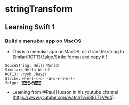 # stringTransform
## Learning Swift 1
### Build a menubar app on MacOS
- This is a menubar app on MacOS, can transfer string to Similar/ROT13/Zalgo/Strike format and copy it !
```
SouceString: Hello World!
Similar: Hello World!
ROT13: Uryyb Jbeyq!
Strike: H̵e̵l̵l̵o̵ ̵W̵o̵r̵l̵d̵!̵
Zalgo: H̃͛ͤ͋̍̊̑̚҉҉̛̟̱̯͚̭̮̰̮e̓̄̏͌̋͌̀̚҉̴̢̦̩̳̣̠͚̙̳l̨̡̙̯̰͖̥̤̣̬̇ͪͭ̔̿̀ͥ̉͞l̐́̅̎͑ͧͬ̈́͏̴̻̱̤͈̖̙̝̟͟o̶̶̮̗̦̩̦̤͖̜͑̌͛ͥ̏ͬ̃ͥ͞ ̴̴̢̖̭̲̣̬͈͇̘͗̉̔ͦ̃͐̍̽W͆ͤͮ̃ͪ̄ͬ̌҉͏̨̹͉͔̣̼̗̦̦ơ̸̸͕̫͖̪͎͚͕͔̈́̀͑ͫ͑͑ͭ̈ȓ̸̰̱̰̳͙͍̮̑̔̅ͥ̿̆̚̕͡ͅľ̡̛̰̣͇͓̥̳͍̩ͪ̉͂͒ͥͩ̚͡d̴͕̱̠̲͈͇̼͕̽̊͋ͩ̀̂̏͂͘͢!̵̵̶͕̟͓͈̼̜͖̬ͦ͛̈́̓̆̀́̅

```
- Learning from @Paul Hudson in his youtube channel (https://www.youtube.com/watch?v=ii89L7LVAs4).

